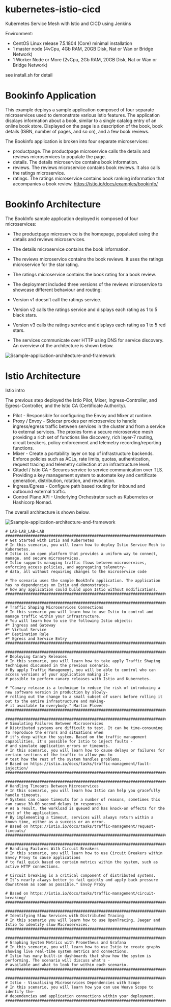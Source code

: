 # kubernetes-istio-cicd
Kubernetes Service Mesh with Istio and CICD using Jenkins

Environment:
- CentOS Linux release 7.5.1804 (Core) minimal installation
- 1 master node (4vCpu, 4Gb RAM, 20GB Disk, Nat or Wan or Bridge Network) 
- 1 Worker Node or More (2vCpu, 2Gb RAM, 20GB Disk, Nat or Wan or Bridge Network)

see install.sh for detail


# Bookinfo Application
This example deploys a sample application composed of four separate microservices used to demonstrate various Istio features. The application displays information about a book, similar to a single catalog entry of an online book store. Displayed on the page is a description of the book, book details (ISBN, number of pages, and so on), and a few book reviews.

The Bookinfo application is broken into four separate microservices:

- productpage. The productpage microservice calls the details and reviews microservices to populate the page.
- details. The details microservice contains book information.
- reviews. The reviews microservice contains book reviews. It also calls the ratings microservice.
- ratings. The ratings microservice contains book ranking information that accompanies a book review.
https://istio.io/docs/examples/bookinfo/


# Bookinfo Architecture
The BookInfo sample application deployed is composed of four microservices:

- The productpage microservice is the homepage, populated using the details and reviews microservices.
- The details microservice contains the book information.
- The reviews microservice contains the book reviews. It uses the ratings microservice for the star rating.
- The ratings microservice contains the book rating for a book review.
- The deployment included three versions of the reviews microservice to showcase different behaviour and routing:

- Version v1 doesn’t call the ratings service.
- Version v2 calls the ratings service and displays each rating as 1 to 5 black stars.
- Version v3 calls the ratings service and displays each rating as 1 to 5 red stars.
- The services communicate over HTTP using DNS for service discovery. An overview of the architecture is shown below.

![Ssample-application-architecture-and-framework](https://raw.githubusercontent.com/isnuryusuf/kubernetes-istio-cicd/master/BookInfo-all.png)


# Istio Architecture
Istio intro

The previous step deployed the Istio Pilot, Mixer, Ingress-Controller, and Egress-Controller, and the Istio CA (Certificate Authority).

- Pilot - Responsible for configuring the Envoy and Mixer at runtime.
- Proxy / Envoy - Sidecar proxies per microservice to handle ingress/egress traffic between services in the cluster and from a service to external services. The proxies form a secure microservice mesh providing a rich set of functions like discovery, rich layer-7 routing, circuit breakers, policy enforcement and telemetry recording/reporting functions.
- Mixer - Create a portability layer on top of infrastructure backends. Enforce policies such as ACLs, rate limits, quotas, authentication, request tracing and telemetry collection at an infrastructure level.
- Citadel / Istio CA - Secures service to service communication over TLS. Providing a key management system to automate key and certificate generation, distribution, rotation, and revocation.
- Ingress/Egress - Configure path based routing for inbound and outbound external traffic.
- Control Plane API - Underlying Orchestrator such as Kubernetes or Hashicorp Nomad.

The overall architecture is shown below.

![Ssample-application-architecture-and-framework](https://raw.githubusercontent.com/isnuryusuf/kubernetes-istio-cicd/master/istio-arch1.png)


```
# LAB-LAB_LAB~LAB
####################################################################################################################
# Get Started with Istio and Kubernetes
# In this scenario, you will learn how to deploy Istio Service Mesh to Kubernetes. 
# Istio is an open platform that provides a uniform way to connect, manage, and secure microservices. 
# Istio supports managing traffic flows between microservices, enforcing access policies, and aggregating telemetry-
# data, all without requiring changes to the microservice code

# The scenario uses the sample BookInfo application. The application has no dependencies on Istio and demonstrates-
# how any application could build upon Istio without modifications.
####################################################################################################################

####################################################################################################################
# Traffic Shaping Microservices Connections
# In this scenario you will learn how to use Istio to control and manage traffic within your infrastructure.
# You will learn how to use the following Istio objects:
#* Ingress and Gateway
#* Virtual Service
#* Destination Rule
#* Egress and Service Entry
####################################################################################################################

####################################################################################################################
# Deploying Canary Releases
# In this scenario, you will learn how to take apply Traffic Shaping techniques discussed in the previous scenario. 
# By apply Traffic Management, you will be able to control who can access versions of your application making it-
# possible to perform canary releases with Istio and Kubernetes.

# "Canary release is a technique to reduce the risk of introducing a new software version in production by slowly-
# rolling out the change to a small subset of users before rolling it out to the entire infrastructure and making-
# it available to everybody." Martin Flower
####################################################################################################################

####################################################################################################################
# Simulating Failures Between Microservices  
# Distributed systems are difficult to test. It can be time-consuming to reproduce the errors and situations when 
# it's deep within the system. Based on the traffic management capabilities, it's possible for Istio to inject faults -
# and simulate application errors or timeouts.
# In this scenario, you will learn how to cause delays or failures for certain sections of the traffic to allow you to -
# test how the rest of the system handles problems.
# Based on https://istio.io/docs/tasks/traffic-management/fault-injection/
####################################################################################################################

####################################################################################################################
# Handling Timeouts Between Microservices
# In this scenario, you will learn how Istio can help you gracefully handle timeouts. 
# Systems can cause timeouts for a number of reasons, sometimes this can cause 30-60 second delays in responses. 
# As a result, the workload is queued and has knock-on effects for the rest of the application.
# By implementing a timeout, services will always return within a known time, either as a success or an error.
# Based on https://istio.io/docs/tasks/traffic-management/request-timeouts/
####################################################################################################################

####################################################################################################################
# Handling Failures With Circuit Breakers
# In this scenario, you will learn how to use Circuit Breakers within Envoy Proxy to cause applications 
# to fail quick based on certain metrics within the system, such as active HTTP connections.

# Circuit breaking is a critical component of distributed systems. 
# It’s nearly always better to fail quickly and apply back pressure downstream as soon as possible." Envoy Proxy

# Based on https://istio.io/docs/tasks/traffic-management/circuit-breaking/
####################################################################################################################

####################################################################################################################
# Identifying Slow Services with Distributed Tracing       
# In this scenario you will learn how to use OpenTracing, Jaeger and Istio to identify slow Microservices.
####################################################################################################################

####################################################################################################################
# Graphing System Metrics with Prometheus and Grafana
# In this scenario, you will learn how to use Istio to create graphs showing live real-time system metrics and connections.
# Istio has many built-in dashboards that show how the system is performing. The scenario will discuss what's -
# available and what to look for within each scenario.
####################################################################################################################

####################################################################################################################
# Istio - Visualising Microservices Dependencies with Scope
# In this scenario, you will learn how you can use Weave Scope to identify the- 
# dependencies and application connections within your deployment.
####################################################################################################################


```
